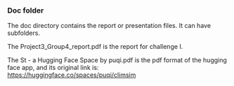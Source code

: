 ### Doc folder

The doc directory contains the report or presentation files. It can have subfolders. 

The Project3_Group4_report.pdf is the report for challenge I.

The St - a Hugging Face Space by puqi.pdf is the pdf format of the hugging face app, and its original link is: https://huggingface.co/spaces/puqi/climsim
